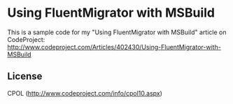 Using FluentMigrator with MSBuild
=================================

This is a sample code for my "Using FluentMigrator with MSBuild" article on CodeProject:  
http://www.codeproject.com/Articles/402430/Using-FluentMigrator-with-MSBuild

License
-------

CPOL (http://www.codeproject.com/info/cpol10.aspx)